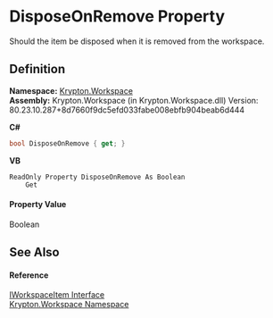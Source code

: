 # DisposeOnRemove Property


Should the item be disposed when it is removed from the workspace.



## Definition
**Namespace:** <a href="0dbf488f-9676-a1e5-a949-1b4bcea03d52.md">Krypton.Workspace</a>  
**Assembly:** Krypton.Workspace (in Krypton.Workspace.dll) Version: 80.23.10.287+8d7660f9dc5efd033fabe008ebfb904beab6d444

**C#**
``` C#
bool DisposeOnRemove { get; }
```
**VB**
``` VB
ReadOnly Property DisposeOnRemove As Boolean
	Get
```



#### Property Value
Boolean

## See Also


#### Reference
<a href="221a6e11-27c9-1bc0-0ade-ab23384ff077.md">IWorkspaceItem Interface</a>  
<a href="0dbf488f-9676-a1e5-a949-1b4bcea03d52.md">Krypton.Workspace Namespace</a>  
